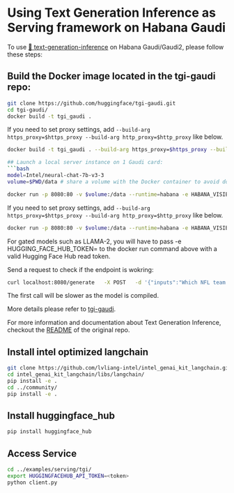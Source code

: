 # Using Text Generation Inference as Serving framework on Habana Gaudi

To use [🤗 text-generation-inference](https://github.com/huggingface/text-generation-inference) on Habana Gaudi/Gaudi2, please follow these steps:

## Build the Docker image located in the tgi-gaudi repo:
```bash
git clone https://github.com/huggingface/tgi-gaudi.git
cd tgi-gaudi/
docker build -t tgi_gaudi .
```

If you need to set proxy settings, add `--build-arg https_proxy=$https_proxy --build-arg http_proxy=$http_proxy` like below.
```bash
docker build -t tgi_gaudi . --build-arg https_proxy=$https_proxy --build-arg http_proxy=$http_proxy

## Launch a local server instance on 1 Gaudi card:
```bash
model=Intel/neural-chat-7b-v3-3
volume=$PWD/data # share a volume with the Docker container to avoid downloading weights every run

docker run -p 8080:80 -v $volume:/data --runtime=habana -e HABANA_VISIBLE_DEVICES=all -e OMPI_MCA_btl_vader_single_copy_mechanism=none --cap-add=sys_nice --ipc=host tgi_gaudi --model-id $model
```

If you need to set proxy settings, add `--build-arg https_proxy=$https_proxy --build-arg http_proxy=$http_proxy` like below.
```bash
docker run -p 8080:80 -v $volume:/data --runtime=habana -e HABANA_VISIBLE_DEVICES=all -e OMPI_MCA_btl_vader_single_copy_mechanism=none --cap-add=sys_nice --ipc=host -e HTTPS_PROXY=$https_proxy -e HTTP_PROXY=$https_proxy tgi_gaudi --model-id $model
```

For gated models such as LLAMA-2, you will have to pass -e HUGGING_FACE_HUB_TOKEN=<token> to the docker run command above with a valid Hugging Face Hub read token.

Send a request to check if the endpoint is wokring:

```bash
curl localhost:8080/generate   -X POST   -d '{"inputs":"Which NFL team won the Super Bowl in the 2010 season?","parameters":{"max_new_tokens":128, "do_sample": true}}'   -H 'Content-Type: application/json'
```
The first call will be slower as the model is compiled.

More details please refer to [tgi-gaudi](https://github.com/huggingface/tgi-gaudi/blob/v1.2-release/README.md).

For more information and documentation about Text Generation Inference, checkout the [README](https://github.com/huggingface/text-generation-inference#text-generation-inference) of the original repo.


## Install intel optimized langchain
```bash
git clone https://github.com/lvliang-intel/intel_genai_kit_langchain.git
cd intel_genai_kit_langchain/libs/langchain/
pip install -e .
cd ../community/
pip install -e .
```

## Install huggingface_hub
```bash
pip install huggingface_hub
```

## Access Service
```bash
cd ../examples/serving/tgi/
export HUGGINGFACEHUB_API_TOKEN=<token>
python client.py
```
